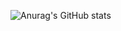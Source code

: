 ![Anurag's GitHub stats](https://github-readme-stats.vercel.app/api?username=KaiwenDuan&show_icons=true&theme=radical)
